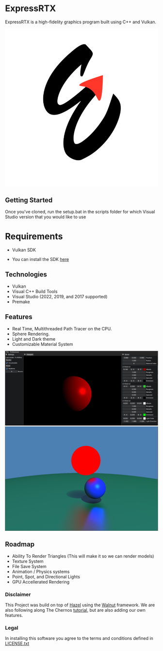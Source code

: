 # ExpressRTX

ExpressRTX is a high-fidelity graphics program built using C++ and Vulkan.



![](Marketing/logo-whitebg.png)




## Getting Started
Once you've cloned, run the setup.bat in the scripts folder for which Visual Studio version that you would like to use

# Requirements 
 - Vulkan SDK
  * You can install the SDK <a href="https://vulkan.lunarg.com/sdk/home#windows">here</a>
  
## Technologies
* Vulkan
* Visual C++ Build Tools
* Visual Studio (2022, 2019, and 2017 supported)
* Premake

## Features
* Real Time, Multithreaded Path Tracer on the CPU.
* Sphere Rendering.
* Light and Dark theme
* Customizable Material System


![](Marketing/Screenshots/Editor.png)
![](Marketing/Screenshots/ShadowsDemo.png)


## Roadmap
* Ability To Render Triangles (This will make it so we can render models)
* Texture System
* File Save System
* Animation / Physics systems
* Point, Spot, and Directional Lights
* GPU Accellerated Rendering

### Disclaimer
This Project was build on top of <a href="https://hazelengine.com/">Hazel</a> using the <a href="https://github.com/TheCherno/Walnut">Walnut</a> framework. 
We are also following along The Chernos <a href="https://github.com/TheCherno/RayTracing">tutorial</a>, but are also adding our own features.


### Legal
In installing this software you agree to the terms and conditions defined in <a href="LICENSE.txt">LICENSE.txt</a>